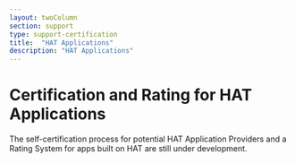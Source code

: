 ```yaml
---
layout: twoColumn
section: support
type: support-certification
title:  "HAT Applications"
description: "HAT Applications"
---
```


# Certification and Rating for HAT Applications
The self-certification process for potential HAT Application Providers and a Rating System for apps built on HAT are still under development.
